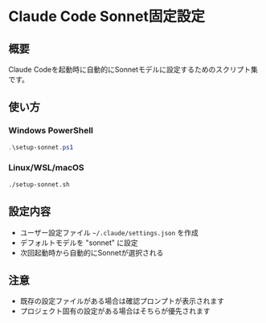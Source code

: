 # Claude Code Sonnet固定設定

## 概要
Claude Codeを起動時に自動的にSonnetモデルに設定するためのスクリプト集です。

## 使い方

### Windows PowerShell
```powershell
.\setup-sonnet.ps1
```

### Linux/WSL/macOS
```bash
./setup-sonnet.sh
```

## 設定内容
- ユーザー設定ファイル `~/.claude/settings.json` を作成
- デフォルトモデルを "sonnet" に設定
- 次回起動時から自動的にSonnetが選択される

## 注意
- 既存の設定ファイルがある場合は確認プロンプトが表示されます
- プロジェクト固有の設定がある場合はそちらが優先されます